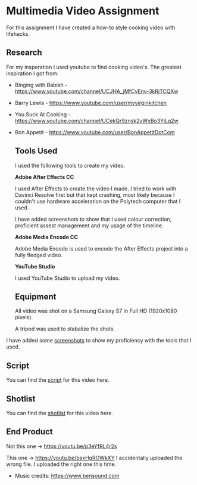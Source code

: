 # Multimedia Video Assignment
For this assignment I have created a how-to style cooking video with lifehacks.

## Research
For my insperation I used youtube to find cooking video's.
The greatest inspiration I got from:
- Binging with Babish - https://www.youtube.com/channel/UCJHA_jMfCvEnv-3kRjTCQXw
- Barry Lewis - https://www.youtube.com/user/myvirginkitchen
- You Suck At Cooking - https://www.youtube.com/channel/UCekQr9znsk2vWxBo3YiLq2w
- Bon Appetit - https://www.youtube.com/user/BonAppetitDotCom
  
  
  ## Tools Used
  I used the following tools to create my video.
  
  **Adobe After Effects CC**
  
  I used After Effects to create the video I made. I tried to work with Davinci Resolve first but that kept crashing, most likely because I couldn't use hardware acceleration on the Polytech computer that I used.
  
  I have added screenshots to show that I used colour correction, proficient assest management and my usage of the timeline.
  
  
  **Adobe Media Encode CC**
  
  Adobe Media Encode is used to encode the After Effects project into a fully fledged video.

  **YouTube Studio**
  
  I used YouTube Studio to upload my video.

  ## Equipment
  All video was shot on a Samsung Galaxy S7 in Full HD (1920x1080 pixels).
  
  A tripod was used to stabalize the shots.

I have added some [screenshots](/Screenshots) to show my proficiency with the tools that I used.
  
## Script
You can find the [script](Script.md) for this video here.

## Shotlist
You can find the [shotlist](ShotList.md) for this video here.

## End Product
  Not this one -> https://youtu.be/p3eYfRL4r2s
  
  This one -> https://youtu.be/bsxHgROWkXY
    I accidentally uploaded the wrong file. I uploaded the right one this time.
- Music credits: https://www.bensound.com
